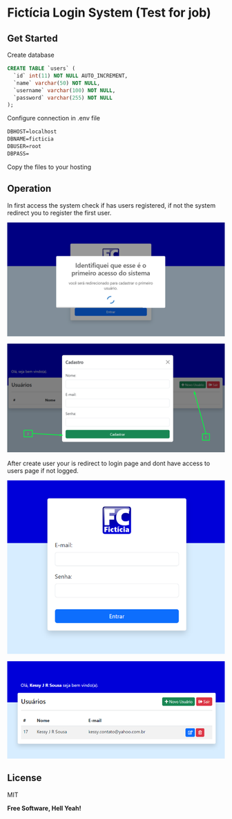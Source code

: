 # Fictícia Login System (Test for job)
## Get Started

Create database

```sql
CREATE TABLE `users` (
  `id` int(11) NOT NULL AUTO_INCREMENT,
  `name` varchar(50) NOT NULL,
  `username` varchar(100) NOT NULL,
  `password` varchar(255) NOT NULL
);
```

Configure connection in .env file

```txt
DBHOST=localhost
DBNAME=ficticia
DBUSER=root
DBPASS=
```

Copy the files to your hosting

## Operation

In first access the system check if has users registered, if not the system redirect you to register the first user.

![first access login page](https://github.com/jhonesdev/ficticia-login-system/blob/main/assets/images/doc_1.png?raw=true)

![first access users page](https://github.com/jhonesdev/ficticia-login-system/blob/main/assets/images/doc_2.png?raw=true)

After create user your is redirect to login page and dont have access to users page if not logged.

![first access login page](https://github.com/jhonesdev/ficticia-login-system/blob/main/assets/images/doc_3.png?raw=true)

![first access login page](https://github.com/jhonesdev/ficticia-login-system/blob/main/assets/images/doc_4.png?raw=true)


## License

MIT

**Free Software, Hell Yeah!**